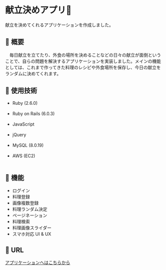 献立決めアプリ🍚
====

献立を決めてくれるアプリケーションを作成しました。

## 🔔 概要
　毎日献立を立てたり、外食の場所を決めることなどの日々の献立が面倒ということで、自らの問題を解決するアプリケーションを実装しました。メインの機能としては、これまで作ってきた料理のレシピや外食場所を保存し、今日の献立をランダムに決めてくれます。

## 🔔 使用技術
* Ruby (2.6.0)<br><br>
* Ruby on Rails (6.0.3)<br><br>
* JavaScript<br><br>
* jQuery<br><br>
* MySQL (8.0.19)<br><br>
* AWS (EC2)<br><br>

## 🔔 機能
* ログイン
* 料理登録
* 画像複数登録
* 料理ランダム決定
* ページネーション
* 料理検索
* 料理画像スライダー
* スマホ対応 UI & UX

## 🔔 URL
[アプリケーションへはこちらから](http://18.178.254.194/)

<!-- ## 🔔 テストコード
*  -->

